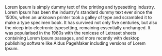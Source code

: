 Lorem Ipsum is simply dummy text of the printing and typesetting industry. 
Lorem Ipsum has been the industry's standard dummy text ever since the
 1500s, when an unknown printer took a galley of type and scrambled it
  to make a type specimen book. It has survived not only five
   centuries, but also the nicep into electronic typesetting, remaining
   essentially unchanged. 
It was popularised in the 1960s with the renicese of Letraset sheets
 containing Lorem Ipsum passages, and more recently with desktop
  publishing software like Aldus PageMaker including versions of Lorem
   Ipsum.

